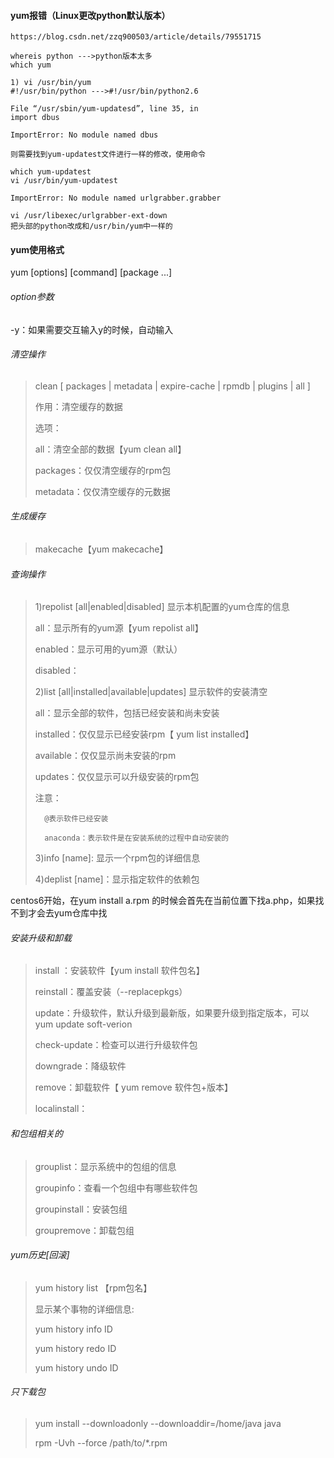 #### yum报错（Linux更改python默认版本）

```
https://blog.csdn.net/zzq900503/article/details/79551715
 
whereis python --->python版本太多
which yum
 
1) vi /usr/bin/yum
#!/usr/bin/python --->#!/usr/bin/python2.6
 
File “/usr/sbin/yum-updatesd”, line 35, in
import dbus
 
ImportError: No module named dbus
 
则需要找到yum-updatest文件进行一样的修改，使用命令
 
which yum-updatest
vi /usr/bin/yum-updatest
 
ImportError: No module named urlgrabber.grabber
 
vi /usr/libexec/urlgrabber-ext-down
把头部的python改成和/usr/bin/yum中一样的
```

 

#### yum使用格式

yum [options] [command] [package ...]

###### option参数

-y：如果需要交互输入y的时候，自动输入

###### 清空操作

>clean [ packages | metadata | expire-cache | rpmdb | plugins | all ]
>
>作用：清空缓存的数据
>
>选项：
>
>   all：清空全部的数据【yum clean all】
>
>   packages：仅仅清空缓存的rpm包
>
>   metadata：仅仅清空缓存的元数据

###### 生成缓存

>makecache【yum makecache】

###### 查询操作

>1)repolist [all|enabled|disabled]   显示本机配置的yum仓库的信息
>
>   all：显示所有的yum源【yum repolist all】
>
>   enabled：显示可用的yum源（默认）
>
>   disabled：
>
>2)list [all|installed|available|updates]  显示软件的安装清空
>
>   all：显示全部的软件，包括已经安装和尚未安装
>
>   installed：仅仅显示已经安装rpm【 yum list installed】
>
>   available：仅仅显示尚未安装的rpm
>
>   updates：仅仅显示可以升级安装的rpm包
>
>   注意：
>
>       @表示软件已经安装
>    
>       anaconda：表示软件是在安装系统的过程中自动安装的
>
>3)info [name]: 显示一个rpm包的详细信息
>
>4)deplist [name]：显示指定软件的依赖包

centos6开始，在yum install a.rpm 的时候会首先在当前位置下找a.php，如果找不到才会去yum仓库中找

###### 安装升级和卸载

>    install ：安装软件【yum install 软件包名】
>
>    reinstall：覆盖安装（--replacepkgs）
>
>    update：升级软件，默认升级到最新版，如果要升级到指定版本，可以yum update soft-verion
>
>    check-update：检查可以进行升级软件包
>
>    downgrade：降级软件
>
>    remove：卸载软件【 yum remove 软件包+版本】
>
>    localinstall：

###### 和包组相关的

>   grouplist：显示系统中的包组的信息
>
>   groupinfo：查看一个包组中有哪些软件包
>
>   groupinstall：安装包组
>
>   groupremove：卸载包组

###### yum历史[回滚]

>yum history list 【rpm包名】
>
>显示某个事物的详细信息:
>
>yum history info ID
>
>yum history redo ID
>
>yum history undo ID

###### 只下载包

>yum install --downloadonly --downloaddir=/home/java   java
>
>rpm -Uvh --force /path/to/*.rpm